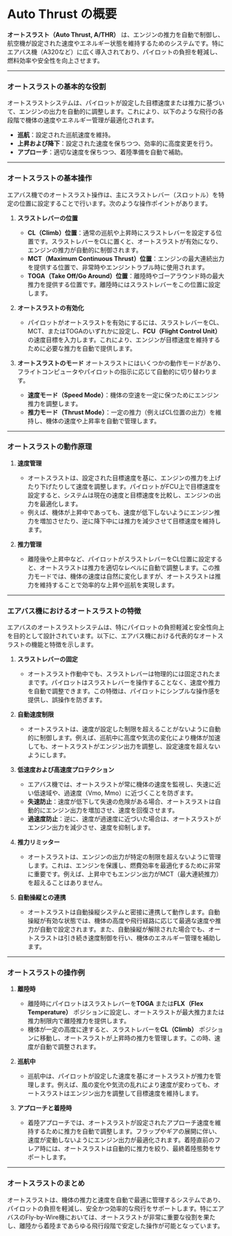# Auto Thrust の概要
**オートスラスト（Auto Thrust, A/THR）** は、エンジンの推力を自動で制御し、航空機が設定された速度やエネルギー状態を維持するためのシステムです。特にエアバス機（A320など）に広く導入されており、パイロットの負担を軽減し、燃料効率や安全性を向上させます。

---

### **オートスラストの基本的な役割**

オートスラストシステムは、パイロットが設定した目標速度または推力に基づいて、エンジンの出力を自動的に調整します。これにより、以下のような飛行の各段階で機体の速度やエネルギー管理が最適化されます。

- **巡航**：設定された巡航速度を維持。
- **上昇および降下**：設定された速度を保ちつつ、効率的に高度変更を行う。
- **アプローチ**：適切な速度を保ちつつ、着陸準備を自動で補助。

---

### **オートスラストの基本操作**

エアバス機でのオートスラスト操作は、主にスラストレバー（スロットル）を特定の位置に設定することで行います。次のような操作ポイントがあります。

1. **スラストレバーの位置**
   - **CL（Climb）位置**：通常の巡航や上昇時にスラストレバーを設定する位置です。スラストレバーをCLに置くと、オートスラストが有効になり、エンジンの推力が自動的に制御されます。
   - **MCT（Maximum Continuous Thrust）位置**：エンジンの最大連続出力を提供する位置で、非常時やエンジントラブル時に使用されます。
   - **TOGA（Take Off/Go Around）位置**：離陸時やゴーアラウンド時の最大推力を提供する位置です。離陸時にはスラストレバーをこの位置に設定します。

2. **オートスラストの有効化**
   - パイロットがオートスラストを有効にするには、スラストレバーをCL、MCT、またはTOGAのいずれかに設定し、**FCU（Flight Control Unit）** の速度目標を入力します。これにより、エンジンが目標速度を維持するために必要な推力を自動で提供します。

3. **オートスラストのモード**
   オートスラストにはいくつかの動作モードがあり、フライトコンピュータやパイロットの指示に応じて自動的に切り替わります。
   - **速度モード（Speed Mode）**：機体の空速を一定に保つためにエンジン推力を調整します。
   - **推力モード（Thrust Mode）**：一定の推力（例えばCL位置の出力）を維持し、機体の速度や上昇率を自動で管理します。

---

### **オートスラストの動作原理**

1. **速度管理**
   - オートスラストは、設定された目標速度を基に、エンジンの推力を上げたり下げたりして速度を調整します。パイロットがFCU上で目標速度を設定すると、システムは現在の速度と目標速度を比較し、エンジンの出力を最適化します。
   - 例えば、機体が上昇中であっても、速度が低下しないようにエンジン推力を増加させたり、逆に降下中には推力を減少させて目標速度を維持します。

2. **推力管理**
   - 離陸後や上昇中など、パイロットがスラストレバーをCL位置に設定すると、オートスラストは推力を適切なレベルに自動で調整します。この推力モードでは、機体の速度は自然に変化しますが、オートスラストは推力を維持することで効率的な上昇や巡航を実現します。

---

### **エアバス機におけるオートスラストの特徴**

エアバスのオートスラストシステムは、特にパイロットの負担軽減と安全性向上を目的として設計されています。以下に、エアバス機における代表的なオートスラストの機能と特徴を示します。

1. **スラストレバーの固定**
   - オートスラスト作動中でも、スラストレバーは物理的には固定されたままです。パイロットはスラストレバーを操作することなく、速度や推力を自動で調整できます。この特徴は、パイロットにシンプルな操作感を提供し、誤操作を防ぎます。

2. **自動速度制限**
   - オートスラストは、速度が設定した制限を超えることがないように自動的に制御します。例えば、巡航中に高度や気流の変化により機体が加速しても、オートスラストがエンジン出力を調整し、設定速度を超えないようにします。

3. **低速度および高速度プロテクション**
   - エアバス機では、オートスラストが常に機体の速度を監視し、失速に近い低速域や、過速度（Vmo, Mmo）に近づくことを防ぎます。  
   - **失速防止**：速度が低下して失速の危険がある場合、オートスラストは自動的にエンジン出力を増加させ、速度を回復させます。
   - **過速度防止**：逆に、速度が過速度に近づいた場合は、オートスラストがエンジン出力を減少させ、速度を抑制します。

4. **推力リミッター**
   - オートスラストは、エンジンの出力が特定の制限を超えないように管理します。これは、エンジンを保護し、燃費効率を最適化するために非常に重要です。例えば、上昇中でもエンジン出力がMCT（最大連続推力）を超えることはありません。

5. **自動操縦との連携**
   - オートスラストは自動操縦システムと密接に連携して動作します。自動操縦が有効な状態では、機体の高度や飛行経路に応じて最適な速度や推力が自動で設定されます。また、自動操縦が解除された場合でも、オートスラストは引き続き速度制御を行い、機体のエネルギー管理を補助します。

---

### **オートスラストの操作例**

1. **離陸時**
   - 離陸時にパイロットはスラストレバーを**TOGA** または**FLX（Flex Temperature）** ポジションに設定し、オートスラストが最大推力または推力制限内で離陸推力を提供します。  
   - 機体が一定の高度に達すると、スラストレバーを**CL（Climb）** ポジションに移動し、オートスラストが上昇時の推力を管理します。この時、速度が自動で調整されます。

2. **巡航中**
   - 巡航中は、パイロットが設定した速度を基にオートスラストが推力を管理します。例えば、風の変化や気流の乱れにより速度が変わっても、オートスラストはエンジン出力を調整して目標速度を維持します。

3. **アプローチと着陸時**
   - 着陸アプローチでは、オートスラストが設定されたアプローチ速度を維持するために推力を自動で調整します。フラップやギアの展開に伴い、速度が変動しないようにエンジン出力が最適化されます。着陸直前のフレア時には、オートスラストは自動的に推力を絞り、最終着陸態勢をサポートします。



---

### **オートスラストのまとめ**

オートスラストは、機体の推力と速度を自動で最適に管理するシステムであり、パイロットの負担を軽減し、安全かつ効率的な飛行をサポートします。特にエアバスのFly-by-Wire機においては、オートスラストが非常に重要な役割を果たし、離陸から着陸まであらゆる飛行段階で安定した操作が可能となっています。